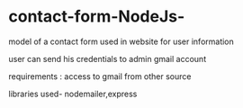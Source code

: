 # contact-form-NodeJs-
model of a contact form used in website for user information

user can send his credentials to admin gmail account 


requirements :  access to gmail from other source


libraries used- nodemailer,express

